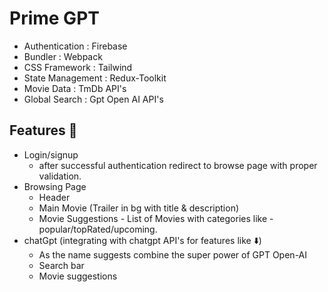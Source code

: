 # Prime GPT

- Authentication : Firebase
- Bundler : Webpack
- CSS Framework : Tailwind
- State Management : Redux-Toolkit
- Movie Data : TmDb API's
- Global Search : Gpt Open AI API's

## Features 🚀

- Login/signup
    - after successful authentication redirect to browse page with proper validation.
- Browsing Page
    - Header
    - Main Movie (Trailer in bg with title & description)
    - Movie Suggestions - List of Movies with categories like - popular/topRated/upcoming.
- chatGpt (integrating with chatgpt API's for features like ⬇️)
    - As the name suggests combine the super power of GPT Open-AI 
    - Search bar
    - Movie suggestions